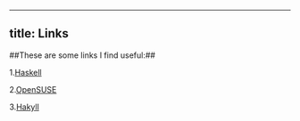 ----
title: Links
----

##These are some links I find useful:##

1.[Haskell](https://www.haskell.org)

2.[OpenSUSE](https://www.opensuse.org)

3.[Hakyll](http://jaspervdj.be/hakyll)
